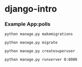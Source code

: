 # django-intro

### Example App:polls

`python manage.py makemigrations`

`python manage.py migrate`

`python manage.py createsuperuser`

`python manage.py runserver 0:8000`
